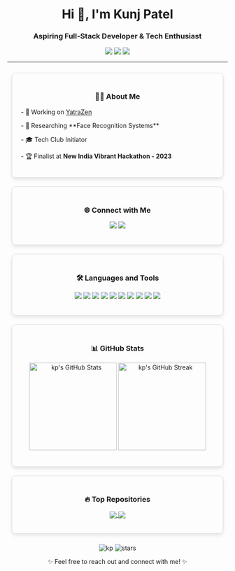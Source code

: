 <h1 align="center">Hi 👋, I'm Kunj Patel </h1>
<h3 align="center">Aspiring Full-Stack Developer & Tech Enthusiast</h3>

<p align="center">
  <a href="https://ikunj.me" target="_blank"><img src="https://img.shields.io/badge/Portfolio-ikunj.me-blue?style=flat-square&logo=web"></a>
  <a href="https://github.com/hyphen04" target="_blank"><img src="https://img.shields.io/github/followers/hyphen04?label=Follow&style=social"></a>
  <a href="mailto:kunj2604@gmail.com"><img src="https://img.shields.io/badge/Email-kunj2604%40gmail.com-red?style=flat-square&logo=gmail"></a>
</p>


---

<div style="display: flex; flex-wrap: wrap; justify-content: center;">
  <div style="flex: 1 1 300px; margin: 10px; padding: 20px; border: 1px solid #ddd; border-radius: 10px; box-shadow: 0 4px 8px rgba(0, 0, 0, 0.1); transition: transform 0.2s;">
    <h3 style="text-align: center;">👨‍💻 About Me</h3>
    <p>- 🔭 Working on <a href="https://github.com/kunjpatel3/YatraZen">YatraZen</a></p>
    <p>- 🌱 Researching **Face Recognition Systems**</p>
    <p>- 🎓 Tech Club Initiator</p>
    <p>- 🏆 Finalist at <strong>New India Vibrant Hackathon - 2023</strong></p>
  </div>
  <div style="flex: 1 1 300px; margin: 10px; padding: 20px; border: 1px solid #ddd; border-radius: 10px; box-shadow: 0 4px 8px rgba(0, 0, 0, 0.1); transition: transform 0.2s;">
    <h3 style="text-align: center;">🌐 Connect with Me</h3>
    <p style="text-align: center;">
      <a href="https://linkedin.com/in/ikp"><img src="https://img.shields.io/badge/LinkedIn-0077B5?style=flat-square&logo=linkedin&logoColor=white"></a>
      <a href="https://ikunj.me"><img src="https://img.shields.io/badge/Portfolio-ikunj.me-blue?style=flat-square&logo=web"></a>
    </p>
  </div>
  <div style="flex: 1 1 300px; margin: 10px; padding: 20px; border: 1px solid #ddd; border-radius: 10px; box-shadow: 0 4px 8px rgba(0, 0, 0, 0.1); transition: transform 0.2s;">
    <h3 style="text-align: center;">🛠️ Languages and Tools</h3>
    <p style="text-align: center;">
      <img src="https://img.shields.io/badge/HTML5-E34F26?style=flat-square&logo=html5&logoColor=white">
      <img src="https://img.shields.io/badge/CSS3-1572B6?style=flat-square&logo=css3&logoColor=white">
      <img src="https://img.shields.io/badge/JavaScript-F7DF1E?style=flat-square&logo=javascript&logoColor=black">
      <img src="https://img.shields.io/badge/Python-3776AB?style=flat-square&logo=python&logoColor=white">
      <img src="https://img.shields.io/badge/React_Native-20232A?style=flat-square&logo=react&logoColor=61DAFB">
      <img src="https://img.shields.io/badge/Node.js-43853D?style=flat-square&logo=node-dot-js&logoColor=white">
      <img src="https://img.shields.io/badge/Next.js-000000?style=flat-square&logo=next-dot-js&logoColor=white">
      <img src="https://img.shields.io/badge/PostgreSQL-336791?style=flat-square&logo=postgresql&logoColor=white">
      <img src="https://img.shields.io/badge/MongoDB-47A248?style=flat-square&logo=mongodb&logoColor=white">
      <img src="https://img.shields.io/badge/Figma-F24E1E?style=flat-square&logo=figma&logoColor=white">
    </p>
  </div>
  <div style="flex: 1 1 300px; margin: 10px; padding: 20px; border: 1px solid #ddd; border-radius: 10px; box-shadow: 0 4px 8px rgba(0, 0, 0, 0.1); transition: transform 0.2s;">
    <h3 style="text-align: center;">📊 GitHub Stats</h3>
    <p style="text-align: center;">
      <img src="https://github-readme-stats.vercel.app/api?username=hyphen04&show_icons=true&theme=radical" alt="kp's GitHub Stats" height="200">
      <img src="https://github-readme-streak-stats.herokuapp.com/?user=hyphen04&theme=radical" alt="kp's GitHub Streak" height="200">
    </p>
  </div>
  <div style="flex: 1 1 300px; margin: 10px; padding: 20px; border: 1px solid #ddd; border-radius: 10px; box-shadow: 0 4px 8px rgba(0, 0, 0, 0.1); transition: transform 0.2s;">
    <h3 style="text-align: center;">🔥 Top Repositories</h3>
    <p style="text-align: center;">
      <a href="https://github.com/hyphen04/v4-YatraZen">
        <img align="center" src="https://github-readme-stats.vercel.app/api/pin/?username=hyphen04&repo=v4-YatraZen&theme=radical" />
      </a>
      <a href="https://github.com/hyphen04/OPi5">
        <img align="center" src="https://github-readme-stats.vercel.app/api/pin/?username=hyphen04&repo=OPi5&theme=radical" />
      </a>
    </p>
  </div>
</div>

<p style="text-align: center;">
  <img src="https://komarev.com/ghpvc/?username=hyphen04&label=Profile%20Views&color=0e75b6&style=flat" alt="kp" /> 
  <img src="https://img.shields.io/github/stars/hyphen04?style=social" alt="stars">
</p>


<p style="text-align: center;">✨ Feel free to reach out and connect with me! ✨</p>
